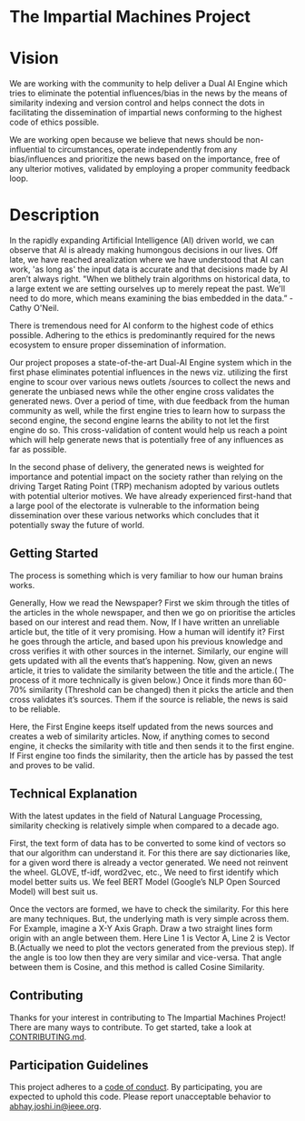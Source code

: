 # The Impartial Machines Project

# Vision
We are working with the community to help deliver a Dual AI Engine which tries to eliminate the potential influences/bias in the news by the means of similarity indexing and version control and helps connect the dots in facilitating the dissemination of impartial news conforming to the highest code of ethics possible.

We are working open because we believe that news should be non-influential to circumstances, operate independently from any bias/influences and prioritize the news based on the importance, free of any ulterior motives, validated by employing a proper community feedback loop. 

# Description
In the rapidly expanding Artificial Intelligence (AI) driven world, we can observe that AI is already making humongous decisions in our lives. Off late, we have reached arealization where we have understood that AI can work, &#39;as long as&#39; the input data is accurate and that decisions made by AI aren’t always right. &quot;When we blithely train algorithms on historical data, to a large extent we are setting ourselves up to merely repeat the past. We&#39;ll need to do more, which means examining the bias embedded in the data.” - Cathy O&#39;Neil.

There is tremendous need for AI conform to the highest code of ethics possible. Adhering to the ethics is predominantly required for the news ecosystem to ensure proper dissemination of information.

Our project proposes a state-of-the-art Dual-AI Engine system which in the first phase eliminates potential influences in the news viz. utilizing the first engine to scour over various news outlets /sources to collect the news and generate the unbiased news while the other engine cross validates the generated news. Over a period of time, with due feedback from the human community as well, while the first engine tries to learn how to surpass the second engine, the second engine learns the ability to not let the first engine do so. This cross-validation of content would help us reach a point which will help generate news that is potentially free of any influences as far as possible. 

In the second phase of delivery, the generated news is weighted for importance and potential impact on the society rather than relying on the driving Target Rating Point (TRP) mechanism adopted by various outlets with potential ulterior motives. We have
already experienced first-hand that a large pool of the electorate is vulnerable to the information being dissemination over these various networks which concludes that it potentially sway the future of world.

## Getting Started

The process is something which is very familiar to how our human brains works. 

Generally, How we read the Newspaper? First we skim through the titles of the articles in the whole newspaper, and then we go on prioritise the articles based on our interest and read them. Now, If I have written an unreliable article but, the title of it very promising. How a human will identify it? First he goes through the article, and based upon his previous knowledge and cross verifies it with other sources in the internet. Similarly, our engine will gets updated with all the events that’s happening. Now, given an news article, it tries to validate the similarity between the title and the article.( The process of it more technically is given below.) Once it finds more than 60-70% similarity (Threshold can be changed) then it picks the article and then cross validates it’s sources. Them if the source is reliable, the news is said to be reliable.

Here, the First Engine keeps itself updated from the news sources and creates a web of similarity articles. Now, if anything comes to second engine, it checks the similarity with title and then sends it to the first engine. If First engine too finds the similarity, then the article has by passed the test and proves to be valid. 

## Technical Explanation

With the latest updates in the field of Natural Language Processing, similarity checking is relatively simple when compared to a decade ago. 

First, the text form of data has to be converted to some kind of vectors so that our algorithm can understand it. 
For this there are say dictionaries like, for a given word there is already a vector generated. We need not reinvent the wheel. GLOVE, tf-idf, word2vec, etc., We need to first identify which model better suits us. We feel BERT Model (Google’s NLP Open Sourced Model) will best suit us. 

Once the vectors are formed, we have to check the similarity. For this here are many techniques. But, the underlying math is very simple across them. For Example, imagine a X-Y Axis Graph. Draw a two straight lines form origin with an angle between them. Here Line 1 is Vector A, Line 2 is Vector B.(Actually we need to plot the vectors generated from the previous step). If the angle is too low then they are very similar and vice-versa. That angle between them is Cosine, and this method is called Cosine Similarity.

## Contributing

Thanks for your interest in contributing to The Impartial Machines Project! There are many ways to contribute. To get started, take a look at [CONTRIBUTING.md](CONTRIBUTING.md).

## Participation Guidelines

This project adheres to a [code of conduct](CODE_OF_CONDUCT.md). By participating, you are expected to uphold this code. Please report unacceptable behavior to abhay.joshi.in@ieee.org.

